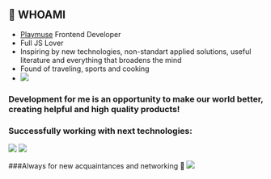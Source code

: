 ## 👋 WHOAMI

- [Playmuse](https://playmuse.org) Frontend Developer
- Full JS Lover
- Inspiring by new technologies, non-standart applied solutions, useful literature and everything that broadens the mind
- Found of traveling, sports and cooking
- [<img src="https://img.shields.io/badge/Writing Disco and House music-FF3300?style=flat-square&logo=SoundCloud&logoColor=white"/>](https://soundcloud.com/sun_rhythms)

### Development for me is an opportunity to make our world better, creating helpful and high quality products!

### Successfully working with next technologies:
<img src="https://img.shields.io/badge/HTML5-696969?style=for-the-badge&logo=HTML5&logoColor=E34F26"/>
<img src="https://img.shields.io/badge/CSS3-696969?style=for-the-badge&logo=CSS3&logoColor=1572B6"/>

###Always for new acquaintances and networking 👋
<img src="https://img.shields.io/badge/HTML5-E34F26?style=for-the-badge&logo=HTML5&logoColor=white"/>

